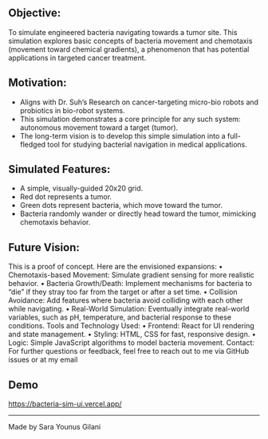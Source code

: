 ## Objective:
To simulate engineered bacteria navigating towards a tumor site. This simulation explores basic concepts of bacteria movement and chemotaxis (movement toward chemical gradients), a phenomenon that has potential applications in targeted cancer treatment.

## Motivation:
- Aligns with Dr. Suh’s Research on cancer-targeting micro-bio robots and probiotics in bio-robot systems.
- This simulation demonstrates a core principle for any such system: autonomous movement toward a target (tumor).
- The long-term vision is to develop this simple simulation into a full-fledged tool for studying bacterial navigation in medical applications.

## Simulated Features:
- A simple, visually-guided 20x20 grid.
- Red dot represents a tumor.
- Green dots represent bacteria, which move toward the tumor.
- Bacteria randomly wander or directly head toward the tumor, mimicking chemotaxis behavior.

## Future Vision:
This is a proof of concept. Here are the envisioned expansions:
•	Chemotaxis-based Movement: Simulate gradient sensing for more realistic behavior.
•	Bacteria Growth/Death: Implement mechanisms for bacteria to “die” if they stray too far from the target or after a set time.
•	Collision Avoidance: Add features where bacteria avoid colliding with each other while navigating.
•	Real-World Simulation: Eventually integrate real-world variables, such as pH, temperature, and bacterial response to these conditions.
Tools and Technology Used:
•	Frontend: React for UI rendering and state management.
•	Styling: HTML, CSS for fast, responsive design.
•	Logic: Simple JavaScript algorithms to model bacteria movement.
Contact:
For further questions or feedback, feel free to reach out to me via GitHub issues or at my email

## Demo
https://bacteria-sim-ui.vercel.app/ 

---
Made by Sara Younus Gilani
